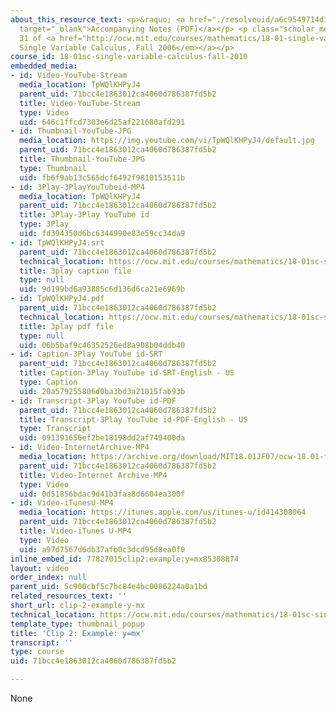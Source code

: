 ```yaml
---
about_this_resource_text: <p>&raquo; <a href="./resolveuid/a6c9549714d36c8363bd7cace8382579"
  target="_blank">Accompanying Notes (PDF)</a></p> <p class="scholar_medsm">From Lecture
  31 of <a href="http://ocw.mit.edu/courses/mathematics/18-01-single-variable-calculus-fall-2006/video-lectures/"><em>18.01
  Single Variable Calculus, Fall 2006</em></a></p>
course_id: 18-01sc-single-variable-calculus-fall-2010
embedded_media:
- id: Video-YouTube-Stream
  media_location: TpWQlKHPyJ4
  parent_uid: 71bcc4e1863012ca4060d786387fd5b2
  title: Video-YouTube-Stream
  type: Video
  uid: 646c1ffcd7303e6d25af221680afd291
- id: Thumbnail-YouTube-JPG
  media_location: https://img.youtube.com/vi/TpWQlKHPyJ4/default.jpg
  parent_uid: 71bcc4e1863012ca4060d786387fd5b2
  title: Thumbnail-YouTube-JPG
  type: Thumbnail
  uid: fb6f9ab13c565dcf6492f9810153511b
- id: 3Play-3PlayYouTubeid-MP4
  media_location: TpWQlKHPyJ4
  parent_uid: 71bcc4e1863012ca4060d786387fd5b2
  title: 3Play-3Play YouTube id
  type: 3Play
  uid: fd394350d6bc6344990e83e59cc34da9
- id: TpWQlKHPyJ4.srt
  parent_uid: 71bcc4e1863012ca4060d786387fd5b2
  technical_location: https://ocw.mit.edu/courses/mathematics/18-01sc-single-variable-calculus-fall-2010/unit-4-techniques-of-integration/part-b-partial-fractions-integration-by-parts-arc-length-and-surface-area/session-78-computing-the-length-of-a-curve/clip-2-example-y-mx/TpWQlKHPyJ4.srt
  title: 3play caption file
  type: null
  uid: 9d199bd6a93885c6d136d6ca21e6969b
- id: TpWQlKHPyJ4.pdf
  parent_uid: 71bcc4e1863012ca4060d786387fd5b2
  technical_location: https://ocw.mit.edu/courses/mathematics/18-01sc-single-variable-calculus-fall-2010/unit-4-techniques-of-integration/part-b-partial-fractions-integration-by-parts-arc-length-and-surface-area/session-78-computing-the-length-of-a-curve/clip-2-example-y-mx/TpWQlKHPyJ4.pdf
  title: 3play pdf file
  type: null
  uid: 06b5baf9c46352526ed8a908b04ddb40
- id: Caption-3Play YouTube id-SRT
  parent_uid: 71bcc4e1863012ca4060d786387fd5b2
  title: Caption-3Play YouTube id-SRT-English - US
  type: Caption
  uid: 20a579255806d0ba3bd3a21015fab93b
- id: Transcript-3Play YouTube id-PDF
  parent_uid: 71bcc4e1863012ca4060d786387fd5b2
  title: Transcript-3Play YouTube id-PDF-English - US
  type: Transcript
  uid: 091391656ef2be18198dd2af749400da
- id: Video-InternetArchive-MP4
  media_location: https://archive.org/download/MIT18.01JF07/ocw-18.01-f07-lec31_300k.mp4
  parent_uid: 71bcc4e1863012ca4060d786387fd5b2
  title: Video-Internet Archive-MP4
  type: Video
  uid: 0d51856bdac9d41b3faa8d6604ea300f
- id: Video-iTunesU-MP4
  media_location: https://itunes.apple.com/us/itunes-u/id414308064
  parent_uid: 71bcc4e1863012ca4060d786387fd5b2
  title: Video-iTunes U-MP4
  type: Video
  uid: a97d7567d6db37afb0c3dcd95d8ea0f0
inline_embed_id: 77827015clip2:example:y=mx85308874
layout: video
order_index: null
parent_uid: 5c900cbf5c7bc84e4bc0086224a0a1bd
related_resources_text: ''
short_url: clip-2-example-y-mx
technical_location: https://ocw.mit.edu/courses/mathematics/18-01sc-single-variable-calculus-fall-2010/unit-4-techniques-of-integration/part-b-partial-fractions-integration-by-parts-arc-length-and-surface-area/session-78-computing-the-length-of-a-curve/clip-2-example-y-mx
template_type: thumbnail_popup
title: 'Clip 2: Example: y=mx'
transcript: ''
type: course
uid: 71bcc4e1863012ca4060d786387fd5b2

---
```

None
